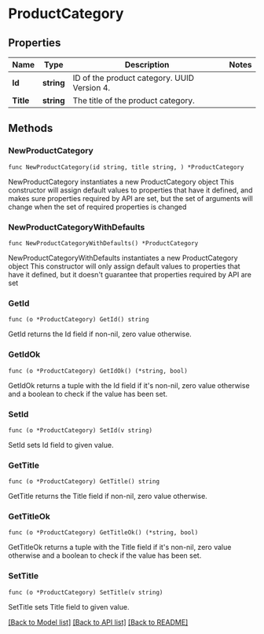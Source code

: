 # ProductCategory

## Properties

Name | Type | Description | Notes
------------ | ------------- | ------------- | -------------
**Id** | **string** | ID of the product category. UUID Version 4. | 
**Title** | **string** | The title of the product category. | 

## Methods

### NewProductCategory

`func NewProductCategory(id string, title string, ) *ProductCategory`

NewProductCategory instantiates a new ProductCategory object
This constructor will assign default values to properties that have it defined,
and makes sure properties required by API are set, but the set of arguments
will change when the set of required properties is changed

### NewProductCategoryWithDefaults

`func NewProductCategoryWithDefaults() *ProductCategory`

NewProductCategoryWithDefaults instantiates a new ProductCategory object
This constructor will only assign default values to properties that have it defined,
but it doesn't guarantee that properties required by API are set

### GetId

`func (o *ProductCategory) GetId() string`

GetId returns the Id field if non-nil, zero value otherwise.

### GetIdOk

`func (o *ProductCategory) GetIdOk() (*string, bool)`

GetIdOk returns a tuple with the Id field if it's non-nil, zero value otherwise
and a boolean to check if the value has been set.

### SetId

`func (o *ProductCategory) SetId(v string)`

SetId sets Id field to given value.


### GetTitle

`func (o *ProductCategory) GetTitle() string`

GetTitle returns the Title field if non-nil, zero value otherwise.

### GetTitleOk

`func (o *ProductCategory) GetTitleOk() (*string, bool)`

GetTitleOk returns a tuple with the Title field if it's non-nil, zero value otherwise
and a boolean to check if the value has been set.

### SetTitle

`func (o *ProductCategory) SetTitle(v string)`

SetTitle sets Title field to given value.



[[Back to Model list]](../README.md#documentation-for-models) [[Back to API list]](../README.md#documentation-for-api-endpoints) [[Back to README]](../README.md)


